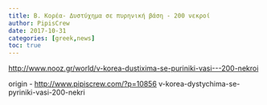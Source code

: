 ```yaml
---
title: Β. Κορέα- Δυστύχημα σε πυρηνική βάση - 200 νεκροί
author: PipisCrew
date: 2017-10-31
categories: [greek,news]
toc: true
---
```


http://www.nooz.gr/world/v-korea-dustixima-se-puriniki-vasi---200-nekroi

origin - http://www.pipiscrew.com/?p=10856 v-korea-dystychima-se-pyriniki-vasi-200-nekri